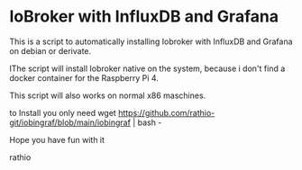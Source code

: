 # IoBroker with InfluxDB and Grafana

This is a script to automatically installing Iobroker with InfluxDB and Grafana on debian or derivate.

IThe script will install Iobroker native on the system, because i 
don't find a docker container for the Raspberry Pi 4.

This script will also works on normal x86 maschines.

to Install you only need 
wget https://github.com/rathio-git/iobingraf/blob/main/iobingraf | bash -


Hope you have fun with it

rathio
